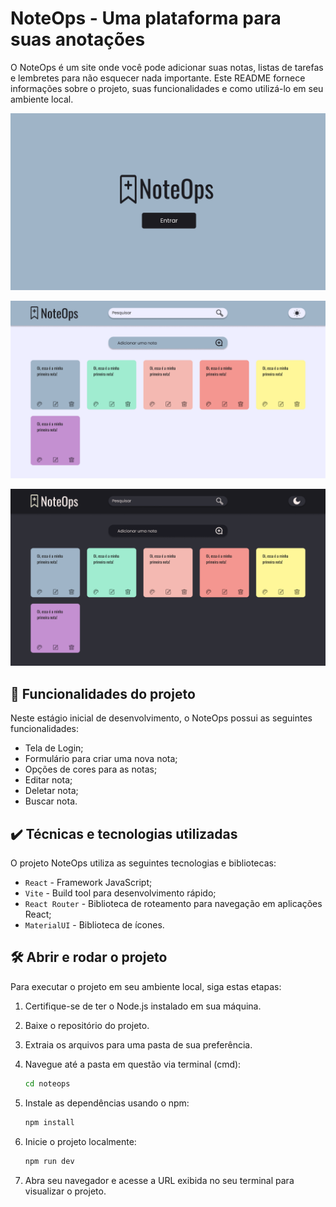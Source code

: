 # NoteOps - Uma plataforma para suas anotações

O NoteOps é um site onde você pode adicionar suas notas, listas de tarefas e lembretes para não esquecer nada importante. Este README fornece informações sobre o projeto, suas funcionalidades e como utilizá-lo em seu ambiente local.

![Imagem da tela de login da aplicação](noteops.png)

![Imagem da tela de login da aplicação](lightmode.png)

![Imagem da tela de login da aplicação](darkmode.png)

## 🔨 Funcionalidades do projeto

Neste estágio inicial de desenvolvimento, o NoteOps possui as seguintes funcionalidades:

- Tela de Login;
- Formulário para criar uma nova nota;
- Opções de cores para as notas;
- Editar nota;
- Deletar nota;
- Buscar nota.

## ✔️ Técnicas e tecnologias utilizadas

O projeto NoteOps utiliza as seguintes tecnologias e bibliotecas:

- `React` - Framework JavaScript;
- `Vite` - Build tool para desenvolvimento rápido;
- `React Router` - Biblioteca de roteamento para navegação em aplicações React;
- `MaterialUI` - Biblioteca de ícones.

## 🛠️ Abrir e rodar o projeto

Para executar o projeto em seu ambiente local, siga estas etapas:

1. Certifique-se de ter o Node.js instalado em sua máquina.
2. Baixe o repositório do projeto.
3. Extraia os arquivos para uma pasta de sua preferência.
4. Navegue até a pasta em questão via terminal (cmd):

    ```bash
    cd noteops
    ```

5. Instale as dependências usando o npm:

    ```bash
    npm install
    ```

6. Inicie o projeto localmente:

    ```bash
    npm run dev
    ```

7. Abra seu navegador e acesse a URL exibida no seu terminal para visualizar o projeto.
